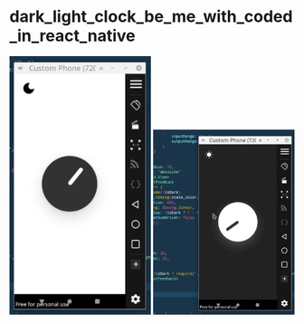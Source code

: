 # dark_light_clock_be_me_with_coded_in_react_native
<img src='screenshot_light.png' width='250' />
<img src='screenshot_dark.png' width='250' />

